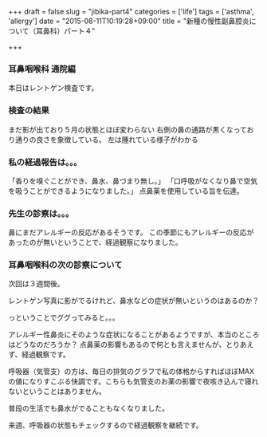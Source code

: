 +++
draft = false
slug = "jibika-part4"
categories = ['life']
tags = ['asthma', 'allergy']
date = "2015-08-11T10:19:28+09:00"
title = "新種の慢性副鼻腔炎について（耳鼻科）パート４"

+++

### 耳鼻咽喉科 通院編

本日はレントゲン検査です。

### 検査の結果

まだ影が出ており５月の状態とほぼ変わらない
右側の鼻の通路が黒くなっており通りの良さを象徴している。
左は腫れている様子がわかる

### 私の経過報告は。。。

「香りを嗅ぐことができ、鼻水、鼻づまり無し。」
「口呼吸がなくなり鼻で空気を吸うことができるようになりました。」
点鼻薬を使用している旨を伝達。

<!--more-->

### 先生の診察は。。。

鼻にまだアレルギーの反応があるそうです。
この季節にもアレルギーの反応があったのが無いということで、経過観察になりました。

### 耳鼻咽喉科の次の診察について

次回は３週間後。


レントゲン写真に影がでるけれど、鼻水などの症状が無いというのはあるのか？

っということでググってみると。。。

アレルギー性鼻炎にそのような症状になることがあるようですが、本当のところはどうなのだろうか？
点鼻薬の影響もあるので何とも言えませんが、とりあえず、経過観察です。

呼吸器（気管支）の方は、毎日の排気のグラフで私の体格からすればほぼMAXの値になりすこぶる快調です。こちらも気管支のお薬の影響で夜咳き込んで寝れないということはありません。

普段の生活でも鼻水がでることもなくなりました。

来週、呼吸器の状態もチェックするので経過観察を継続です。
